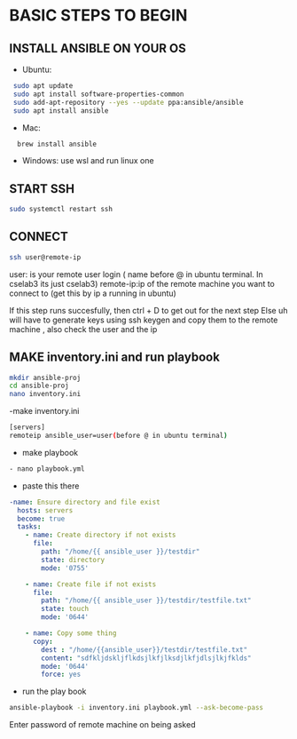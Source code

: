 # BASIC STEPS TO BEGIN

## INSTALL ANSIBLE ON YOUR OS

- Ubuntu:
  
```bash
 sudo apt update
 sudo apt install software-properties-common
 sudo add-apt-repository --yes --update ppa:ansible/ansible
 sudo apt install ansible
```
- Mac:
  
```bash
  brew install ansible
```

- Windows: use wsl and run linux one

## START SSH 

```bash
sudo systemctl restart ssh
```

## CONNECT 

```bash
ssh user@remote-ip
```

user: is your remote user login ( name before @ in ubuntu terminal. In cselab3 its just cselab3)
remote-ip:ip of the remote machine you want to connect to (get this by ip a running in ubuntu)

If this step runs succesfully, then ctrl + D to get out for the next step
Else uh will have to generate keys using ssh keygen and copy them to the remote machine , also check the user and the ip

## MAKE inventory.ini and run playbook

```bash
mkdir ansible-proj
cd ansible-proj
nano inventory.ini
```

-make inventory.ini

```bash
[servers]
remoteip ansible_user=user(before @ in ubuntu terminal) 
```
- make playbook
  
```bash
- nano playbook.yml
```
- paste this there
  
```yml
-name: Ensure directory and file exist
  hosts: servers
  become: true
  tasks:
    - name: Create directory if not exists
      file:
        path: "/home/{{ ansible_user }}/testdir"
        state: directory
        mode: '0755'

    - name: Create file if not exists
      file:
        path: "/home/{{ ansible_user }}/testdir/testfile.txt"
        state: touch
        mode: '0644'

    - name: Copy some thing
      copy: 
        dest : "/home/{{ansible_user}}/testdir/testfile.txt"
        content: "sdfkljdskljflkdsjlkfjlksdjlkfjdlsjlkjfklds"
        mode: '0644'
        force: yes 
```

- run the play book

```bash
ansible-playbook -i inventory.ini playbook.yml --ask-become-pass
```

Enter password of remote machine on being asked
